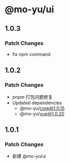 # @mo-yu/ui

## 1.0.3

### Patch Changes

- fix npm command

## 1.0.2

### Patch Changes

- pnpm 打包问题修复
- Updated dependencies
  - @mo-yu/core@1.0.15
  - @mo-yu/vue@1.0.20

## 1.0.1

### Patch Changes

- 新建 @mo-yu/ui
